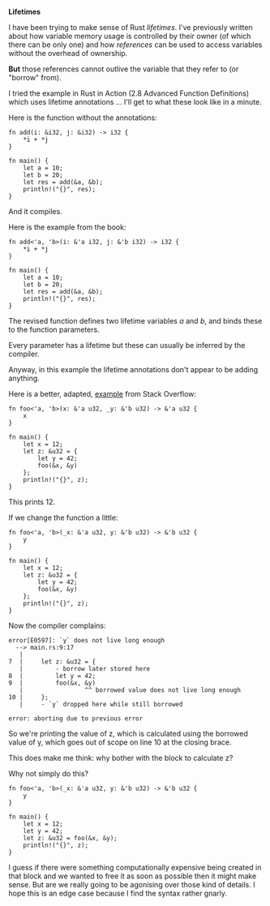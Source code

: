 **Lifetimes**

I have been trying to make sense of Rust _lifetimes_. I've previously written about how variable memory usage is controlled by their owner (of which there can be only one) and how _references_ can be used to access variables without the overhead of ownership.

**But** those references cannot outlive the variable that they refer to (or "borrow" from).

I tried the example in Rust in Action (2.8 Advanced Function Definitions) which uses lifetime annotations ... I'll get to what these look like in a minute.

Here is the function without the annotations:

```
fn add(i: &i32, j: &i32) -> i32 {
    *i + *j
}

fn main() {
    let a = 10;
    let b = 20;
    let res = add(&a, &b);
    println!("{}", res);
}
```

And it compiles. 

Here is the example from the book:

```
fn add<'a, 'b>(i: &'a i32, j: &'b i32) -> i32 {
    *i + *j
}

fn main() {
    let a = 10;
    let b = 20;
    let res = add(&a, &b);
    println!("{}", res);
}
```

The revised function defines two lifetime variables _a_ and _b_, and binds these to the function parameters.

Every parameter has a lifetime but these can usually be inferred by the compiler.

Anyway, in this example the lifetime annotations don't appear to be adding anything.

Here is a better, adapted, [example](https://stackoverflow.com/questions/31609137/why-are-explicit-lifetimes-needed-in-rust/31609892#31609892) from Stack Overflow:

```
fn foo<'a, 'b>(x: &'a u32, _y: &'b u32) -> &'a u32 {
    x
}

fn main() {
    let x = 12;
    let z: &u32 = {
        let y = 42;
        foo(&x, &y)
    };
    println!("{}", z);
}
```

This prints 12.

If we change the function a little:

```
fn foo<'a, 'b>(_x: &'a u32, y: &'b u32) -> &'b u32 {
    y
}

fn main() {
    let x = 12;
    let z: &u32 = {
        let y = 42;
        foo(&x, &y)
    };
    println!("{}", z);
}
```

Now the compiler complains:

```
error[E0597]: `y` does not live long enough
  --> main.rs:9:17
   |
7  |     let z: &u32 = {
   |         - borrow later stored here
8  |         let y = 42;
9  |         foo(&x, &y)
   |                 ^^ borrowed value does not live long enough
10 |     };
   |     - `y` dropped here while still borrowed

error: aborting due to previous error
```

So we're printing the value of z, which is calculated using the borrowed value of y, which goes out of scope on line 10 at the closing brace.

This does make me think: why bother with the block to calculate z? 

Why not simply do this?

```
fn foo<'a, 'b>(_x: &'a u32, y: &'b u32) -> &'b u32 {
    y
}

fn main() {
    let x = 12;
    let y = 42;
    let z: &u32 = foo(&x, &y);
    println!("{}", z);
}
```

I guess if there were something computationally expensive being created in that block and we wanted to free it as soon as possible then it might make sense. But are we really going to be agonising over those kind of details. I hope this is an edge case because I find the syntax rather gnarly.
